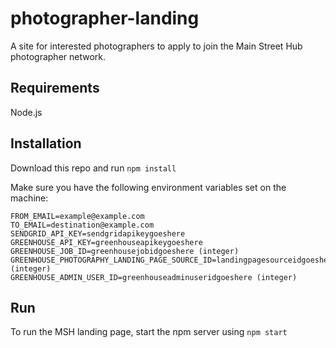photographer-landing
======================
A site for interested photographers to apply to join the Main Street Hub photographer network.

Requirements
------------
Node.js

Installation
------------
Download this repo and run `npm install`

Make sure you have the following environment variables set on the machine:

    FROM_EMAIL=example@example.com
    TO_EMAIL=destination@example.com
    SENDGRID_API_KEY=sendgridapikeygoeshere
    GREENHOUSE_API_KEY=greenhouseapikeygoeshere
    GREENHOUSE_JOB_ID=greenhousejobidgoeshere (integer)
    GREENHOUSE_PHOTOGRAPHY_LANDING_PAGE_SOURCE_ID=landingpagesourceidgoeshere (integer)
    GREENHOUSE_ADMIN_USER_ID=greenhouseadminuseridgoeshere (integer)

Run
---
To run the MSH landing page, start the npm server using `npm start`
